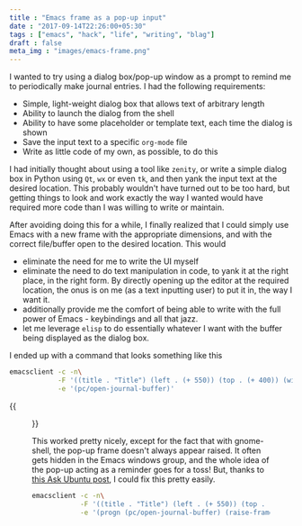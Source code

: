 ```yaml
---
title : "Emacs frame as a pop-up input"
date : "2017-09-14T22:26:00+05:30"
tags : ["emacs", "hack", "life", "writing", "blag"]
draft : false
meta_img : "images/emacs-frame.png"
---
```


I wanted to try using a dialog box/pop-up window as a prompt to remind me to
periodically make journal entries.  I had the following requirements:

-   Simple, light-weight dialog box that allows text of arbitrary length
-   Ability to launch the dialog from the shell
-   Ability to have some placeholder or template text, each time the dialog is shown
-   Save the input text to a specific `org-mode` file
-   Write as little code of my own, as possible, to do this

I had initially thought about using a tool like `zenity`, or write a simple
dialog box in Python using `Qt`, `wx` or even `tk`, and then yank the input text
at the desired location. This probably wouldn't have turned out to be too hard,
but getting things to look and work exactly the way I wanted would have required
more code than I was willing to write or maintain.

After avoiding doing this for a while, I finally realized that I could simply
use Emacs with a new frame with the appropriate dimensions, and with the correct
file/buffer open to the desired location. This would

-   eliminate the need for me to write the UI myself
-   eliminate the need to do text manipulation in code, to yank it at the right
    place, in the right form. By directly opening up the editor at the required
    location, the onus is on me (as a text inputting user) to put it in, the way I
    want it.
-   additionally provide me the comfort of being able to write with the full power
    of Emacs - keybindings and all that jazz.
-   let me leverage `elisp` to do essentially whatever I want with the buffer
    being displayed as the dialog box.

I ended up with a command that looks something like this

```sh
emacsclient -c -n\
            -F '((title . "Title") (left . (+ 550)) (top . (+ 400)) (width . 110) (height . 12))'\
            -e '(pc/open-journal-buffer)'
```

{{<figure src="/images/emacs-frame.png">}}

This worked pretty nicely, except for the fact that with gnome-shell, the pop-up
frame doesn't always appear raised. It often gets hidden in the Emacs windows
group, and the whole idea of the pop-up acting as a reminder goes for a toss!
But, thanks to [this Ask Ubuntu post](https://askubuntu.com/a/288483), I could fix this pretty easily.

```sh
emacsclient -c -n\
            -F '((title . "Title") (left . (+ 550)) (top . (+ 400)) (width . 110) (height . 12))'\
            -e '(progn (pc/open-journal-buffer) (raise-frame) (x-focus-frame (selected-frame)))'
```
